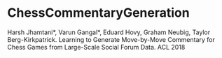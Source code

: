 # ChessCommentaryGeneration
Harsh Jhamtani*, Varun Gangal*, Eduard Hovy, Graham Neubig, Taylor Berg-Kirkpatrick. Learning to Generate Move-by-Move Commentary for Chess Games from Large-Scale Social Forum Data. ACL 2018

